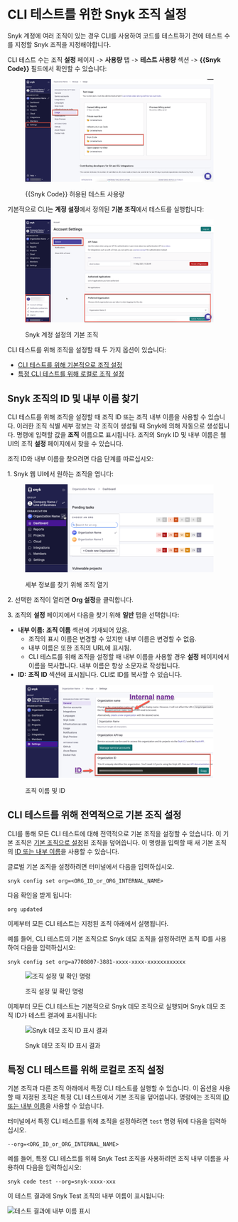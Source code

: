 # CLI 테스트를 위한 Snyk 조직 설정

Snyk 계정에 여러 조직이 있는 경우 CLI를 사용하여 코드를 테스트하기 전에 테스트 수를 지정할 Snyk 조직을 지정해야합니다.

CLI 테스트 수는 조직 **설정** 페이지 -> **사용량** 탭 -> **테스트 사용량** 섹션 -> **{{Snyk Code}}** 필드에서 확인할 수 있습니다:

<figure><img src="../../../.gitbook/assets/snyk-code-usage.png" alt="{{Snyk Code}} 허용된 테스트 사용량"><figcaption><p>{{Snyk Code}} 허용된 테스트 사용량</p></figcaption></figure>

기본적으로 CLI는 **계정 설정**에서 정의된 **기본 조직**에서 테스트를 실행합니다:

<figure><img src="../../../.gitbook/assets/snyk-pref-org.png" alt="Snyk 계정 설정의 기본 조직"><figcaption><p>Snyk 계정 설정의 기본 조직</p></figcaption></figure>

CLI 테스트를 위해 조직을 설정할 때 두 가지 옵션이 있습니다:

* [CLI 테스트를 위해 기본적으로 조직 설정](set-the-snyk-organization-for-the-cli-tests.md#기본적으로-cli-테스트를위한-조직-설정)
* [특정 CLI 테스트를 위해 로컬로 조직 설정](set-the-snyk-organization-for-the-cli-tests.md#특정-cli-테스트를-위해-로컬로-조직-설정)

## Snyk 조직의 ID 및 내부 이름 찾기

CLI 테스트를 위해 조직을 설정할 때 조직 ID 또는 조직 내부 이름을 사용할 수 있습니다. 이러한 조직 식별 세부 정보는 각 조직이 생성될 때 Snyk에 의해 자동으로 생성됩니다. 명령에 입력할 값을 **조직** 이름으로 표시됩니다. 조직의 Snyk ID 및 내부 이름은 웹 UI의 조직 **설정** 페이지에서 찾을 수 있습니다.

조직 ID와 내부 이름을 찾으려면 다음 단계를 따르십시오:

1\. Snyk 웹 UI에서 원하는 조직을 엽니다:

<figure><img src="../../../.gitbook/assets/snyk-org-switcher (1).png" alt="세부 정보를 찾기 위해 조직 열기"><figcaption><p>세부 정보를 찾기 위해 조직 열기</p></figcaption></figure>

2\. 선택한 조직이 열리면 **Org 설정**을 클릭합니다.

3\. 조직의 **설정** 페이지에서 다음을 찾기 위해 **일반** 탭을 선택합니다:

* **내부 이름:** **조직 이름** 섹션에 기재되어 있음.
  * 조직의 표시 이름은 변경할 수 있지만 내부 이름은 변경할 수 없음.
  * 내부 이름은 또한 조직의 URL에 표시됨.
  * CLI 테스트를 위해 조직을 설정할 때 내부 이름을 사용할 경우 **설정** 페이지에서 이름을 복사합니다. 내부 이름은 항상 소문자로 작성됩니다.
* **ID:** **조직 ID** 섹션에 표시됩니다. CLI로 ID를 복사할 수 있습니다.

<figure><img src="../../../.gitbook/assets/snyk-org-info.png" alt="조직 이름 및 ID"><figcaption><p>조직 이름 및 ID</p></figcaption></figure>

## CLI 테스트를 위해 전역적으로 기본 조직 설정&#x20;

CLI를 통해 모든 CLI 테스트에 대해 전역적으로 기본 조직을 설정할 수 있습니다. 이 기본 조직은 [기본 조직으로 설정](../../../snyk-admin/groups-and-organizations/organizations/create-and-delete-organizations.md)된 조직을 덮어씁니다. 이 명령을 입력할 때 새 기본 조직의 [ID 또는 내부 이름](set-the-snyk-organization-for-the-cli-tests.md#find-snyk-id-and-internal-name-of-an-organization)을 사용할 수 있습니다.

글로벌 기본 조직을 설정하려면 터미널에서 다음을 입력하십시오.

```
snyk config set org=<ORG_ID_or_ORG_INTERNAL_NAME>
```

다음 확인을 받게 됩니다:

```
org updated
```

이제부터 모든 CLI 테스트는 지정된 조직 아래에서 실행됩니다.

예를 들어, CLI 테스트의 기본 조직으로 Snyk 데모 조직을 설정하려면 조직 ID를 사용하여 다음을 입력하십시오:

```
snyk config set org=a7708807-3881-xxxx-xxxx-xxxxxxxxxxxx
```

<figure><img src="../../../.gitbook/assets/{{Snyk Code}} - CLI - Org - Setting global default.png" alt="조직 설정 및 확인 명령"><figcaption><p>조직 설정 및 확인 명령</p></figcaption></figure>

이제부터 모든 CLI 테스트는 기본적으로 Snyk 데모 조직으로 실행되며 Snyk 데모 조직 ID가 테스트 결과에 표시됩니다:

<figure><img src="../../../.gitbook/assets/{{Snyk Code}} - CLI - Organization - Global Settings - Results - 2.png" alt="Snyk 데모 조직 ID 표시 결과"><figcaption><p>Snyk 데모 조직 ID 표시 결과</p></figcaption></figure>

## 특정 CLI 테스트를 위해 로컬로 조직 설정

기본 조직과 다른 조직 아래에서 특정 CLI 테스트를 실행할 수 있습니다. 이 옵션을 사용할 때 지정된 조직은 특정 CLI 테스트에서 기본 조직을 덮어씁니다. 명령에는 조직의 [ID 또는 내부 이름](set-the-snyk-organization-for-the-cli-tests.md#find-snyk-id-and-internal-name-of-an-organization)을 사용할 수 있습니다.

터미널에서 특정 CLI 테스트를 위해 조직을 설정하려면 `test` 명령 뒤에 다음을 입력하십시오.

```
--org=<ORG_ID_or_ORG_INTERNAL_NAME>
```

예를 들어, 특정 CLI 테스트를 위해 Snyk Test 조직을 사용하려면 조직 내부 이름을 사용하여 다음을 입력하십시오:

```
snyk code test --org=snyk-xxxx-xxx
```

이 테스트 결과에 Snyk Test 조직의 내부 이름이 표시됩니다:

![테스트 결과에 내부 이름 표시](<../../../.gitbook/assets/{{Snyk Code}} - CLI - Organization - Specific test Settings - Results - 2.png>)